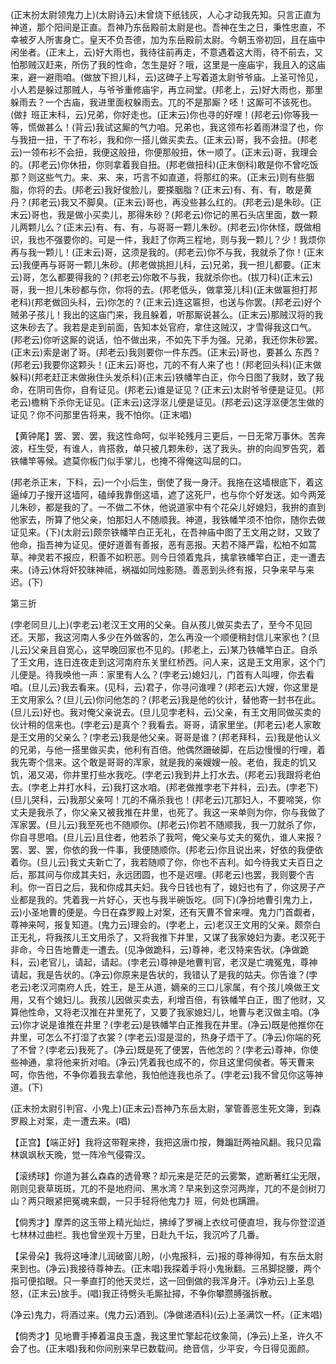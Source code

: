 <!-- { "loadSidebar": true } -->
(正末扮太尉领鬼力上)(太尉诗云)未曾烧下纸钱灰，人心才动我先知。只言正直为神道，那个阳间是正直。吾神乃东岳殿前太尉是也。吾神在生之日，秉性忠直，不幸被歹人所害身亡。皇天不负吾德，加为东岳殿前太尉。今朝玉帝初回，且在庙中闲坐者。(正末上，云)好大雨也，我待往前再走，不意遇着这大雨，待不前去，又怕那贼汉赶来，所伤了我的性命，怎生是好？哦，这里是一座庙宇，我且入的这庙来，避一避雨咱。(做放下担儿科，云)这碑子上写着道太尉爷爷庙。上圣可怜见，小人若是躲过那贼人，与爷爷重修庙宇，再立祠堂。(邦老上，云)好大雨也，那里躲雨去？一个古庙，我进里面权躲雨去。兀的不是那厮？呸！这厮可不该死也。(做扌班正末科，云)兄弟，你好走也。(正末云)你也寻的好哩！(邦老云)你等我一等，慌做甚么！(背云)我试这厮的气力咱。兄弟也，我这领布衫着雨淋湿了也，你与我扭一扭，干了布衫，我和你一搭儿做买卖去。(正末云)哥，我不会扭。(邦老云)一领布衫不会扭，我便这般扭，你便那般扭，休一顺了。(正末云)哥，我理会的。(邦老云)你休扭，你则拿着我自扭。(邦老做扭科)(正末倒科)敢是你不曾吃饭那？则这些气力。来、来、来，巧言不如直道，将那红的来。(正末云)则有些胭脂，你将的去。(邦老云)我好俊脸儿，要搽胭脂？(正末云)有、有、有，敢是黄丹？(邦老云)我又不脚臭。(正末云)哥也，再没些甚么红的。(邦老云)是朱砂。(正末云)哥也，我是做小买卖儿，那得朱砂？(邦老云)你记的黑石头店里面，数一颗儿两颗儿么？(正末云)有、有、有，与哥哥一颗儿朱砂。(邦老云)你休怪，既做相识，我也不强要你的。可是一件，我赶了你两三程地，则与我一颗儿？少！我烦你再与我一颗儿！(正末云)哥，这须是我的。(邦老云)你不与我，我就杀了你！(正末云)我便再与哥哥一颗儿朱砂。(邦老做挑担儿科，云)兄弟，我一担儿都要。(正末云)哥，怎么都要得我的？(邦老云)你敢不与我，我就杀你也。(拔刀科)(正末云)哥，我一担儿朱砂都与你，你将的去。(邦老低头，做拿笼儿科)(正末做匾担打邦老科)(邦老做回头科，云)你怎的？(正末云)连这匾担，也送与你罢。(邦老云)好个贼弟子孩儿！我出的这庙门来，我且躲着，听那厮说甚么。(正末云)那贼汉将的我这朱砂去了。我若是走到前面，告知本处官府，拿住这贼汉，才雪得我这口气。(邦老云)你听这厮的说话，怕不做出来，不如先下手为强。兄弟，我还你朱砂罢。(正末云)索是谢了哥。(邦老云)我则要你一件东西。(正末云)哥也，要甚么
东西？(邦老云)我要你这颗头！(正末云)哥也，兀的不有人来了也！(邦老回头科)(正末做躲科)(邦老赶正末做揪住头发杀科)(正末云)铁幡竿白正，你今日图了我财，致了我命，在阴司告你，自有证见。(邦老云)谁是证见？(正末云)太尉爷爷便是证见。(邦老云)檐稍下杀你无证见。(正末云)这浮沤儿便是证见。(邦老云)这浮沤便怎生做的证见？你不问那里告将来，我不怕你。(正末唱)

【黄钟尾】罢、罢、罢，我这性命呵，似半轮残月三更后，一日无常万事休。苦奔波，枉生受，有谁人，肯搭救，单只被几颗朱砂，送了我头。拚的向阎罗告究，着铁幡竿等候。遮莫你板门似手掌儿，也掩不得俺这叫屈的口。

(邦老杀正末，下科，云)一个小后生，倒使了我一身汗。我拖在这墙根底下，着这逼绰刀子搜开这墙阿，磕绰我靠倒这墙，遮了这死尸，也与你个好发送。如今两笼儿朱砂，都是我的了。一不做二不休，他说道家中有个花朵儿好媳妇，我拚的直到他家去，所算了他父亲，怕那妇人不随顺我。神道，我铁幡竿须不怕你，随你去做证见来。(下)(太尉云)颇奈铁幡竿白正无礼，在吾神庙中图了王文用之财，又致了他命，指吾神为证见。便好道善有善报，恶有恶报。天若不降严霜，松柏不如蒿草。神灵若不报应，积善不如积恶。则今日领着鬼兵，擒拿铁幡竿白正，走一遭去来。(诗云)休将奸狡昧神祗，祸福如同烛影随。善恶到头终有报，只争来早与来迟。(下)


第三折

(孛老同旦儿上)(孛老云)老汉王文用的父亲。自从孩儿做买卖去了，至今不见回还。天那，我这河南人多少在外做客的，怎么再没一个顺便稍封信儿来家也？(旦儿云)父亲且自宽心，这早晚回家也不见的。(邦老上，云)某乃铁幡竿白正。自杀了王文用，连日连夜走到这河南府东关里红桥西。问人来，这是王文用家，这个门儿便是。待我唤他一声：家里有人么？(孛老云)媳妇儿，门首有人叫哩，你去看咱。(旦儿云)我去看来。(见科，云)君子，你寻问谁哩？(邦老云)大嫂，你这里是王文用家么？(旦儿云)你问他怎的？(邦老云)我是他的伙计，替他寄一封书在此。(旦儿云)好也。我对俺父亲说去。(旦儿见孛老科，云)父亲，有王文用同做买卖的伙计稍的信来也。(孛老云)是真个？我看去。哥哥，请家里坐。(邦老云)老人家敢是王文用的父亲么？(孛老云)我是他父亲。哥哥是谁？(邦老拜科，云)我是他认义的兄弟，与他一搭里做买卖，他利有百倍。他偶然跚破脚，在后边慢慢的行哩，着我先寄个信来。这个敢是哥哥的浑家，就是我的亲嫂嫂一般。老伯，我走的饥又饥，渴又渴，你井里打些水我吃。(孛老云)我到井上打水去。(邦老云)我跟将老伯去。(孛老上井打水科，云)我打这水咱。(邦老做推孛老下井科，云)去。(孛老下)(旦儿哭科，云)我那父亲呵！兀的不痛杀我也！(邦老云)兀那妇人，不要啼哭，你丈夫是我杀了，你父亲又被我推在井里，也死了。我这一来单则为你，你与我做了浑家罢。(旦儿云)我至死也不随顺你。(邦老云)你若不随顺我，我一刀就杀了你，你自寻思咱。(旦儿云)且住者，他若杀了我呵，俺父亲与丈夫的冤仇，谁人来报？罢、罢、罢，你依的我一件事，我便随顺你。(邦老云)你且说出来，好依的我便依着你。(旦儿云)我丈夫新亡了，我若随顺了你，你也不吉利。如今待我丈夫百日之后，那其间与你成其夫妇，永远团圆，也不是迟哩。(邦老云)也罢，我则要个吉利。你一百日之后，我和你成其夫妇。我今日钱也有了，媳妇也有了，你这房子产业都是我的。凭着我一片好心，天也与我半碗饭吃。(同下)(净扮地曹引鬼力上，云)小圣地曹的便是。今日在森罗殿上对案，还有天曹不曾来哩。鬼力门首觑者，尊神来呵，报复知道。(鬼力云)理会的。(孛老上，云)老汉王文用的父亲。颇奈白正无礼，将我孩儿王文用杀了，又将我推下井里，又谋了我家媳妇为妻。老汉死于非命，今日告地曹走一遭去。(见净做跪科，云)尊神，老汉特来告状。(净做跪科，云)老官儿，请起，请起。(孛老云)尊神是地曹判官，老汉是亡魂冤鬼，尊神
请起，我是告状的。(净云)你原来是告状的，我错认了是我的姑夫。你告谁？(孛老云)老汉河南府人氏，姓王，是王从道，嫡亲的三口儿家属，有个孩儿唤做王文用，又有个媳妇儿。我孩儿因做买卖去，利增百倍，有铁幡竿白正，图了他财，又算他性命，又将老汉推在井里死了，又要了我家媳妇儿，地曹与老汉做主咱。(净云)你才说是谁推在井里？(孛老云)是铁幡竿白正推我在井里。(净云)既是他推你在井里，可怎么不打湿了衣裳？(孛老云)湿是湿的，热身子焐干了。(净云)你端的死了不曾？(孛老云)我死了。(净云)既是死了便罢，告他怎的？(孛老云)尊神，你使些神通，拿将他来折对咱。(净云)凭着我也成不的，你且这里伺侯者。等天曹来呵，你告他，不争你着我去拿他，我怕他连我也杀了。(孛老云)我不曾见你这等神道。(下)

(正末扮太尉引判官、小鬼上)(正末云)吾神乃东岳太尉，掌管善恶生死文簿，到森罗殿上对案，走一遭去来。(唱)

【正宫】【端正好】我将这带鞓来搀，我把这唐巾按，舞蹁跹两袖风翻。我只见霜林飒飒秋天晚，觉一阵冷气侵霄汉。

【滚绣球】你道为甚么森森的透骨寒？却元来是茫茫的云雾繁，遮断著红尘无限，刚则见衰草斑斑，兀的不是地府间、黑水湾？早来到这奈河两岸，兀的不是剑树刀山？两只眼紧把冤魂来觑，一只手轻将他鬼力扌班，何处也蹒跚。

【倘秀才】摩弄的这玉带上精光灿烂，拂绰了罗襕上衣纹可便直坦，我与你登涩道七林林过曲栏。我也曾坐观十万里，日赴九千坛，我沉吟了几番。

【呆骨朵】我将这唾津儿润破窗儿盼，(小鬼报科，云)报的尊神得知，有东岳太尉来到也。(净云)我接待尊神去。(正末唱)我探着手将小鬼揪翻。三吊脚捉腰，两个指可便掐眼。只一拳直打的他天灵烂，这一回倒做的我浑身汗。(净劝云)上圣息怒，(正末云)放手。(唱)我正待劈头毛厮扯撏，不争你攀臜膊强拆散。

(净云)鬼力，将酒过来。(鬼力云)酒到。(净做递酒科)(云)上圣满饮一杯。(正末唱)

【倘秀才】见地曹手捧着温良玉盏，我这里忙擎起花纹象简，(净云)上圣，许久不会了也。(正末唱)我和你间别来早已数载间。绝音信，少平安，今日得见面颜。

